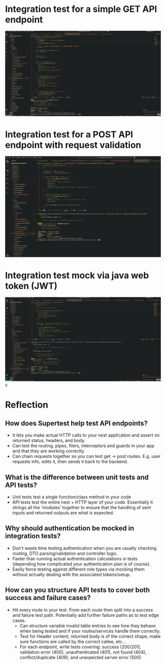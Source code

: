 # Integration test for a simple GET API endpoint

![alt text](image-11.png)

# Integration test for a POST API endpoint with request validation

![alt text](image-12.png)

# Integration test mock via java web token (JWT)

![alt text](image-13.png)c

# Reflection

## How does Supertest help test API endpoints?

- It lets you make actual HTTP calls to your nest application and assert on returned status, headers, and body.
- Can test the routing, pipes, filers, interceptors and guards in your app and that they are working correctly.
- Can chain requests together so you can test get -> post routes. E.g. user requests info, edits it, then sends it back to the backend.

## What is the difference between unit tests and API tests?

- Unit tests test a single function/class method in your code
- API tests test the entire nest + HTTP layer of your code. Essentially it strings all the 'modules' together to ensure that the handling of sent inputs and returned outputs are what is expected.

## Why should authentication be mocked in integration tests?

- Don't waste time testing authentication when you are usually checking routing, DTO parsing/validation and controller logic.
- Faster than running actual authentication calculations in tests (depending how complicated your authentication plan is of course).
- Easily force testing against different role types via mocking them without actually dealing with the associated tokens/setup.

## How can you structure API tests to cover both success and failure cases?

- Hit every route in your test. From each route then split into a success and failure test path. Potentially add further failure paths as to test edge cases.
  - Can structure variable invalid table entries to see how they behave when being tested and if your routes/services handle them correctly.
  - Test for Header content, returned body is of the correct shape, make sure functions are called by the correct callee, etc...
  - For each endpoint, write tests covering: success (200/201), validation error (400), unauthenticated (401), not found (404), conflict/duplicate (409), and unexpected server error (500)

